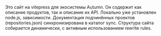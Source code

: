 Это сайт на vitepress для экосистемы Autumn. Он содержит как описание продуктов, так и описание их API.
Локально уже установлен node.js, зависимости. 
Документация подчинённых проектов (repositories.json) синхронизирована в каталог sync.
Структура сайта собирается динамически, с активным использованием rewrite rules.
